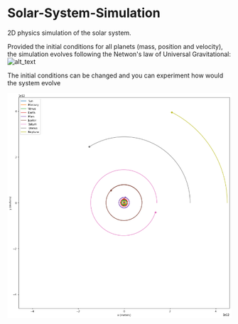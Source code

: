 # Solar-System-Simulation
2D physics simulation of the solar system.

Provided the initial conditions for all planets (mass, position and velocity), the simulation evolves following the Netwon's law of Universal Gravitational:
![alt_text](https://latex.codecogs.com/png.image?\dpi{110}F&space;=&space;\frac{Gm_1m_2}{r^2})

The initial conditions can be changed and you can experiment how would the system evolve

![alt_text](https://github.com/ygbuil/Solar-System-Simulation/blob/main/simulation_plot.png)
